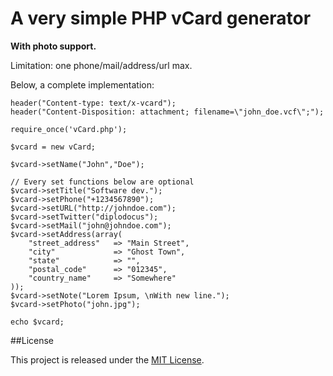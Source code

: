 # A very simple PHP vCard generator
**With photo support.**

Limitation: one phone/mail/address/url max.

Below, a complete implementation:

	header("Content-type: text/x-vcard");
	header("Content-Disposition: attachment; filename=\"john_doe.vcf\";");
	
	require_once('vCard.php');

	$vcard = new vCard;
	
	$vcard->setName("John","Doe");

	// Every set functions below are optional
	$vcard->setTitle("Software dev.");
	$vcard->setPhone("+1234567890");
	$vcard->setURL("http://johndoe.com");
	$vcard->setTwitter("diplodocus");
	$vcard->setMail("john@johndoe.com");
	$vcard->setAddress(array(
		"street_address"   => "Main Street",
		"city"             => "Ghost Town",
		"state"            => "",
		"postal_code"      => "012345",
		"country_name"     => "Somewhere"
	));
	$vcard->setNote("Lorem Ipsum, \nWith new line.");
	$vcard->setPhoto("john.jpg"); 
	
	echo $vcard;
	


##License

This project is released under the [MIT License](http://www.opensource.org/licenses/mit-license.php).
